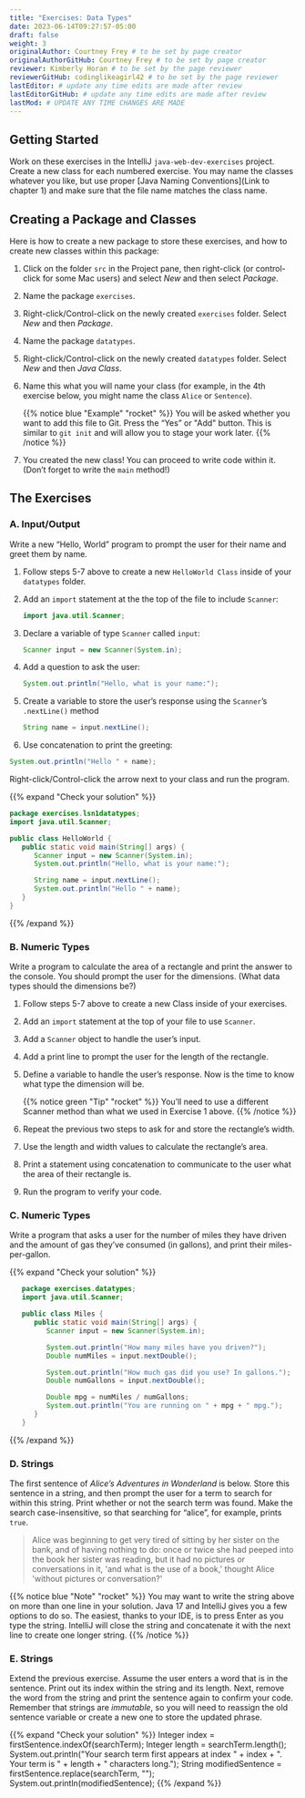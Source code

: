 ```yaml
---
title: "Exercises: Data Types"
date: 2023-06-14T09:27:57-05:00
draft: false
weight: 3
originalAuthor: Courtney Frey # to be set by page creator
originalAuthorGitHub: Courtney Frey # to be set by page creator
reviewer: Kimberly Horan # to be set by the page reviewer
reviewerGitHub: codinglikeagirl42 # to be set by the page reviewer
lastEditor: # update any time edits are made after review
lastEditorGitHub: # update any time edits are made after review
lastMod: # UPDATE ANY TIME CHANGES ARE MADE
---
```


## Getting Started

<!-- TODO: Link to chapter 1 for naming conventions-->

Work on these exercises in the IntelliJ `java-web-dev-exercises` project. Create a new class for each numbered exercise. You may name the classes whatever you like, but use proper [Java Naming Conventions](Link to chapter 1) and make sure that the file name matches the class name.


## Creating a Package and Classes

Here is how to create a new package to store these exercises, and how to create new classes within this package:

1. Click on the folder `src` in the Project pane, then right-click (or control-click for some Mac users) and select _New_ and then select _Package_.
1. Name the package `exercises`.
1. Right-click/Control-click on the newly created `exercises` folder. Select _New_ and then _Package_.
1. Name the package `datatypes`.
1. Right-click/Control-click on the newly created `datatypes` folder. Select _New_ and then _Java Class_.
1. Name this what you will name your class (for example, in the 4th exercise below, you might name the class `Alice` or `Sentence`).

   {{% notice blue "Example" "rocket" %}} 
   You will be asked whether you want to add this file to Git. Press the “Yes” or "Add" button.
   This is similar to `git init` and will allow you to stage your work later.
   {{% /notice %}}

1. You created the new class! You can proceed to write code within it. (Don’t forget to write the `main` method!)

## The Exercises

### A. Input/Output

Write a new “Hello, World” program to prompt the user for their name and greet them by name.

1. Follow steps 5-7 above to create a new `HelloWorld Class` inside of your `datatypes` folder.

1. Add an `import` statement at the the top of the file to include `Scanner`:
   ```java
   import java.util.Scanner;
   ```
1. Declare a variable of type `Scanner` called `input`:
   ```java
   Scanner input = new Scanner(System.in);
   ```
1. Add a question to ask the user:
   ```java
   System.out.println("Hello, what is your name:");
   ```
1. Create a variable to store the user’s response using the `Scanner`’s `.nextLine()` method
   ```java
   String name = input.nextLine();
   ```
1. Use concatenation to print the greeting:
```java
System.out.println("Hello " + name);
```
Right-click/Control-click the arrow next to your class and run the program.

{{% expand "Check your solution" %}}
```java
package exercises.lsn1datatypes;
import java.util.Scanner;

public class HelloWorld {
   public static void main(String[] args) {
      Scanner input = new Scanner(System.in);
      System.out.println("Hello, what is your name:");

      String name = input.nextLine();
      System.out.println("Hello " + name);
   }
}
```
{{% /expand %}}

### B. Numeric Types

Write a program to calculate the area of a rectangle and print the answer to the console. You should prompt the user for the dimensions. (What data types should the dimensions be?)

1. Follow steps 5-7 above to create a new Class inside of your exercises.

1. Add an `import` statement at the top of your file to use `Scanner`.

1. Add a `Scanner` object to handle the user’s input.

1. Add a print line to prompt the user for the length of the rectangle.

1. Define a variable to handle the user’s response. Now is the time to know what type the dimension will be.

   {{% notice green "Tip" "rocket" %}} 
   You’ll need to use a different Scanner method than what we used in Exercise 1 above.
   {{% /notice %}}

1. Repeat the previous two steps to ask for and store the rectangle’s width.

1. Use the length and width values to calculate the rectangle’s area.

1. Print a statement using concatenation to communicate to the user what the area of their rectangle is.

1. Run the program to verify your code.

### C. Numeric Types

Write a program that asks a user for the number of miles they have driven and the amount of gas they’ve consumed (in gallons), and print their miles-per-gallon.

{{% expand "Check your solution" %}}
```java
   package exercises.datatypes;
   import java.util.Scanner;

   public class Miles {
      public static void main(String[] args) {
         Scanner input = new Scanner(System.in);

         System.out.println("How many miles have you driven?");
         Double numMiles = input.nextDouble();

         System.out.println("How much gas did you use? In gallons.");
         Double numGallons = input.nextDouble();

         Double mpg = numMiles / numGallons;
         System.out.println("You are running on " + mpg + " mpg.");
      }
   }
```
{{% /expand %}}

### D. Strings

The first sentence of _Alice’s Adventures in Wonderland_ is below. Store this sentence in a string, and then prompt the user for a term to search for within this string. Print whether or not the search term was found. Make the search case-insensitive, so that searching for “alice”, for example, prints `true`.

   > Alice was beginning to get very tired of sitting by her sister on the bank, and of having nothing to do: once or twice she had peeped into the book her sister was reading, but it had no pictures or conversations in it, 'and what is the use of a book,' thought Alice 'without pictures or conversation?'

   {{% notice blue "Note" "rocket" %}} 
   You may want to write the string above on more than one line in your solution. Java 17 and IntelliJ gives you a few options to do so. The easiest, thanks to your IDE, is to press Enter as you type the string. IntelliJ will close the string and concatenate it with the next line to create one longer string.
   {{% /notice %}}

### E. Strings

Extend the previous exercise. Assume the user enters a word that is in the sentence. Print out its index within the string and its length. Next, remove the word from the string and print the sentence again to confirm your code. Remember that strings are _immutable_, so you will need to reassign the old sentence variable or create a new one to store the updated phrase.

   {{% expand "Check your solution" %}}
      Integer index = firstSentence.indexOf(searchTerm);
      Integer length = searchTerm.length();
      System.out.println("Your search term first appears at index " + index + ". Your term is " + length + " characters long.");
      String modifiedSentence = firstSentence.replace(searchTerm, "");
      System.out.println(modifiedSentence);
   {{% /expand %}}
